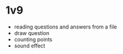 # 1v9
- reading questions and answers from a file
- draw question
- counting points
- sound effect



